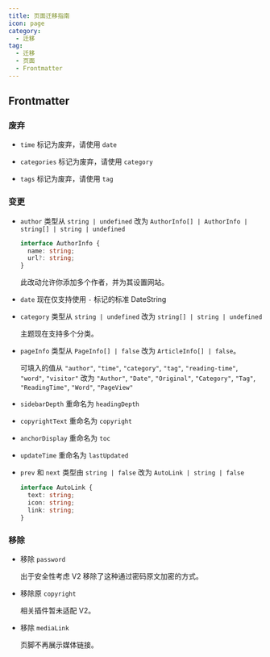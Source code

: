```yaml
---
title: 页面迁移指南
icon: page
category:
  - 迁移
tag:
  - 迁移
  - 页面
  - Frontmatter
---
```


## Frontmatter

### 废弃

- `time` 标记为废弃，请使用 `date`

- `categories` 标记为废弃，请使用 `category`

- `tags` 标记为废弃，请使用 `tag`

### 变更

- `author` 类型从 `string | undefined` 改为 `AuthorInfo[] | AuthorInfo | string[] | string | undefined`

  ```ts
  interface AuthorInfo {
    name: string;
    url?: string;
  }
  ```

  此改动允许你添加多个作者，并为其设置网站。

- `date` 现在仅支持使用 `-` 标记的标准 DateString

- `category` 类型从 `string | undefined` 改为 `string[] | string | undefined`

  主题现在支持多个分类。

- `pageInfo` 类型从 `PageInfo[] | false` 改为 `ArticleInfo[] | false`。

  可填入的值从 `"author"`, `"time"`, `"category"`, `"tag"`, `"reading-time"`, `"word"`, `"visitor"` 改为 `"Author"`, `"Date"`, `"Original"`, `"Category"`, `"Tag"`, `"ReadingTime"`, `"Word"`, `"PageView"`

- `sidebarDepth` 重命名为 `headingDepth`

- `copyrightText` 重命名为 `copyright`

- `anchorDisplay` 重命名为 `toc`

- `updateTime` 重命名为 `lastUpdated`

- `prev` 和 `next` 类型由 `string | false` 改为 `AutoLink | string | false`

  ```ts
  interface AutoLink {
    text: string;
    icon: string;
    link: string;
  }
  ```

### 移除

- 移除 `password`

  出于安全性考虑 V2 移除了这种通过密码原文加密的方式。

- 移除原 `copyright`

  相关插件暂未适配 V2。

- 移除 `mediaLink`

  页脚不再展示媒体链接。

